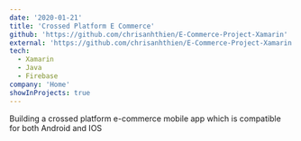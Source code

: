 ```yaml
---
date: '2020-01-21'
title: 'Crossed Platform E Commerce'
github: 'https://github.com/chrisanhthien/E-Commerce-Project-Xamarin'
external: 'https://github.com/chrisanhthien/E-Commerce-Project-Xamarin'
tech:
  - Xamarin
  - Java
  - Firebase
company: 'Home'
showInProjects: true
---
```


Building a crossed platform e-commerce mobile app which is compatible for both Android and IOS
